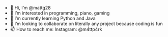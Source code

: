 - 👋 Hi, I’m @mattg28
- 👀 I’m interested in programming, piano, gaming
- 🌱 I’m currently learning Python and Java
- 💞️ I’m looking to collaborate on literally any project because coding is fun
- 📫 How to reach me: Instagram: @m4ttp4rk

<!---
mattg28/mattg28 is a ✨ special ✨ repository because its `README.md` (this file) appears on your GitHub profile.
You can click the Preview link to take a look at your changes.
--->
